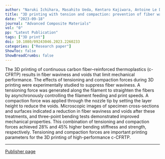 ```yaml
---
author: "Naruki Ichihara, Masahito Ueda, Kentaro Kajiwara, Antoine Le Duigou, Mickael Castro"
title: "3D printing with tension and compaction: prevention of fiber waviness in 3D-printed continuous carbon fiber–reinforced thermoplastics"
date: "2023-09-18"
journal: "Advanced Composite Materials"
vol: "0" 
pp: "Latest Publication"
tags: ["3D print"]
doi: 10.1080/09243046.2023.2260233
categories: ["Research paper"]
ShowToc: false
ShowBreadCrumbs: false
---
```

The 3D printing of continuous carbon fiber–reinforced thermoplastics (c-CFRTP) results in fiber waviness and voids that limit mechanical performance. The effects of tensioning and compaction forces during 3D printing were experimentally studied to suppress fiber waviness. A tensioning force was generated along the filament to straighten the fibers by asynchronously controlling the filament feeding and print speeds. A compaction force was applied through the nozzle tip by setting the layer height to reduce the voids. Microscopic images of specimen cross-sections and surfaces indicated a reduction in fiber waviness and voids after these treatments, and three-point bending tests demonstrated improved mechanical properties. This combination of tensioning and compaction forces achieved 28% and 45% higher bending stiffness and strength, respectively. Tensioning and compaction forces are important printing parameters for the 3D printing of high-performance c-CFRTP.

* * *
[Publisher page](https://www.tandfonline.com/doi/abs/10.1080/09243046.2023.2260233 "Taylor & Francis")
